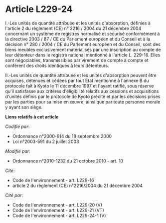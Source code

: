 # Article L229-24

I.-Les unités de quantité attribuée et les unités d'absorption, définies à l'article 2 du règlement (CE) n° 2216 / 2004 du 21
décembre 2004 concernant un système de registres normalisé et sécurisé conformément à la directive 2003 / 87 / CE du
Parlement européen et du Conseil et à la décision n° 280 / 2004 / CE du Parlement européen et du Conseil, sont des biens
meubles exclusivement matérialisés par une inscription au compte de leur détenteur dans le registre national mentionné à
l'article L. 229-16. Elles sont négociables, transmissibles par virement de compte à compte et confèrent des droits
identiques à leurs détenteurs. 

II.-Les unités de quantité attribuée et les unités d'absorption peuvent être acquises, détenues et cédées par tout Etat
mentionné à l'annexe B du protocole fait à Kyoto le 11 décembre 1997 et l'ayant ratifié, sous réserve qu'il satisfasse aux
critères d'éligibilité relatifs aux cessions et acquisitions d'unités définis par le protocole de Kyoto précité et par les
décisions prises par les parties pour sa mise en œuvre, ainsi que par toute personne morale y ayant son siège.

**Liens relatifs à cet article**

_Codifié par_:

  - Ordonnance n°2000-914 du 18 septembre 2000
  - Loi n°2003-591 du 2 juillet 2003

_Modifié par_:

  - Ordonnance n°2010-1232 du 21 octobre 2010 - art. 10

_Cite_:

  - Code de l'environnement - art. L229-16
  - article 2 du règlement (CE) n°2216/2004 du 21 décembre 2004

_Cité par_:

  - Code de l'environnement - art. L229-20 (V)
  - Code de l'environnement - art. L229-21 (VT)
  - Code de l'environnement - art. L229-24-1 (V)
